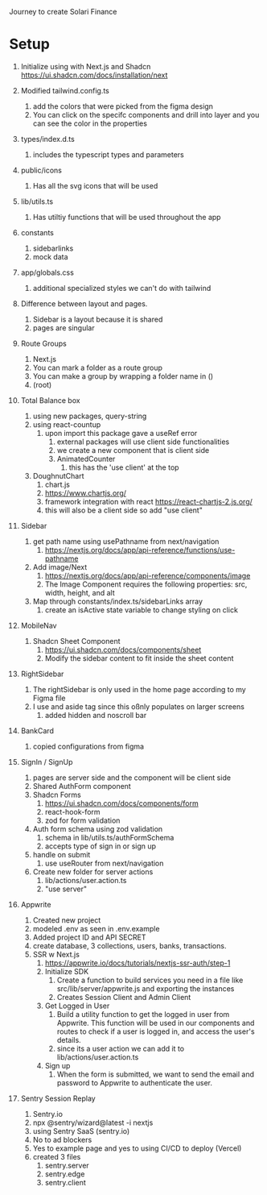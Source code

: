 Journey to create Solari Finance


# Setup
1. Initialize using with Next.js and Shadcn https://ui.shadcn.com/docs/installation/next

2. Modified tailwind.config.ts
   1. add the colors that were picked from the figma design
   2. You can click on the specifc components and drill into layer and you can see the color in the properties 
3. types/index.d.ts
   1. includes the typescript types and parameters
4. public/icons
   1. Has all the svg icons that will be used
5. lib/utils.ts
   1. Has utiltiy functions that will be used throughout the app
6. constants
   1. sidebarlinks
   2. mock data
7. app/globals.css
   1. additional specialized styles we can't do with tailwind

8. Difference between layout and pages.
   1. Sidebar is a layout because it is shared
   2. pages are singular

9. Route Groups
   1.  Next.js
   2.  You can mark a folder as a route group
   3. You can make a group by wrapping a folder name in ()
   4. (root)

10. Total Balance box
    1.  using new packages, query-string
    2.  using react-countup
        1.  upon import this package gave a useRef error
            1.  external packages will use client side functionalities 
            2.  we create a new component that is client side
            3.  AnimatedCounter
                1.  this has the 'use client' at the top
    3. DoughnutChart
        1. chart.js
        2.  https://www.chartjs.org/
        3.  framework integration with react https://react-chartjs-2.js.org/ 
        4.  this will also be a client side so add "use client"
11. Sidebar
    1. get path name using usePathname from next/navigation
       1. https://nextjs.org/docs/app/api-reference/functions/use-pathname
    2. Add image/Next
       1. https://nextjs.org/docs/app/api-reference/components/image
       2. The Image Component requires the following properties: src, width, height, and alt
    3. Map through constants/index.ts/sidebarLinks array
       1. create an isActive state variable to change styling on click
12. MobileNav
     1.  Shadcn Sheet Component
         1.  https://ui.shadcn.com/docs/components/sheet
         2.  Modify the sidebar content to fit inside the sheet content
13. RightSidebar
     1.  The rightSidebar is only used in the home page according to my Figma file
      2.  I use and aside tag since this oßnly populates on larger screens
          1.  added hidden and noscroll bar
14. BankCard
    1.  copied configurations from figma
15. SignIn / SignUp
    1.  pages are server side and the component will be client side
    2.  Shared AuthForm component
    3.  Shadcn Forms
        1.  https://ui.shadcn.com/docs/components/form
        2.  react-hook-form
        3.  zod for form validation
    4.  Auth form schema using zod validation
        1.  schema in lib/utils.ts/authFormSchema
        2.  accepts type of sign in or sign up
    5.  handle on submit
        1.  use useRouter from next/navigation
    6.  Create new folder for server actions
        1.  lib/actions/user.action.ts
        2.  "use server"
16. Appwrite
    1.  Created new project
    2.  modeled .env as seen in .env.example
    3.  Added project ID and API SECRET
    4.  create database, 3 collections, users, banks, transactions.
    5.  SSR w Next.js
        1.  https://appwrite.io/docs/tutorials/nextjs-ssr-auth/step-1
        2.  Initialize SDK
            1.  Create a function to build services you need in a file like src/lib/server/appwrite.js and exporting the instances
            2. Creates Session Client and Admin Client
         3. Get Logged in User
            1. Build a utility function to get the logged in user from Appwrite. This function will be used in our components and routes to check if a user is logged in, and access the user's details.
            2. since its a user action we can add it to lib/actions/user.action.ts
         4. Sign up
            1. When the form is submitted, we want to send the email and password to Appwrite to authenticate the user.
17. Sentry Session Replay
    1.  Sentry.io
    2.  npx @sentry/wizard@latest -i nextjs
    3.  using Sentry SaaS (sentry.io)
    4.  No to ad blockers
    5.  Yes to example page and yes to using CI/CD to deploy (Vercel)
    6.  created 3 files
        1.  sentry.server
        2.  sentry.edge
        3.  sentry.client